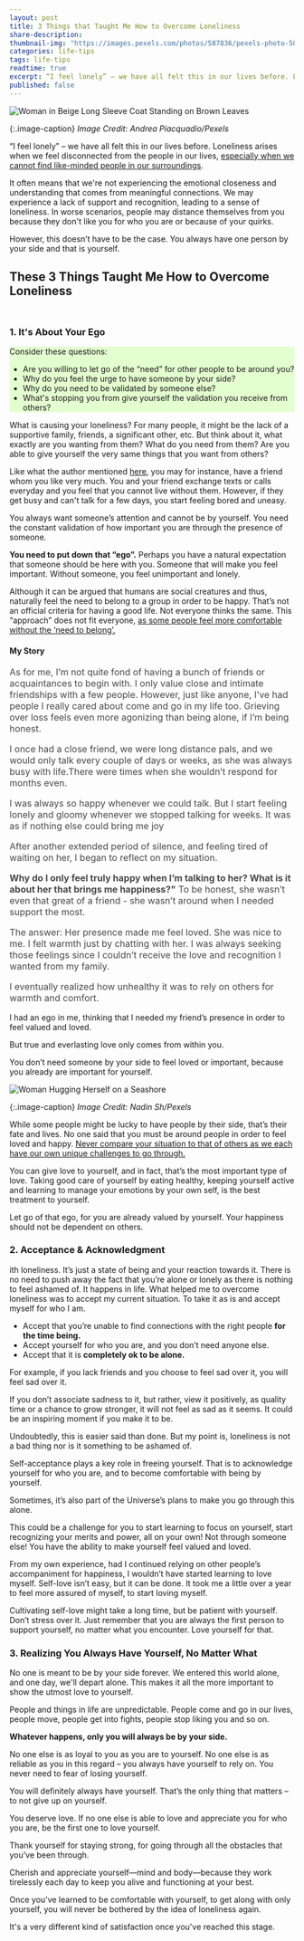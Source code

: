 ```yaml
---
layout: post
title: 3 Things that Taught Me How to Overcome Loneliness
share-description:
thumbnail-img: "https://images.pexels.com/photos/587836/pexels-photo-587836.jpeg"
categories: life-tips
tags: life-tips
readtime: true
excerpt: “I feel lonely” – we have all felt this in our lives before. Loneliness arises when we feel disconnected from the people in our lives, especially when we cannot find like-minded people in our surroundings. It often means that we're not experiencing the emotional closeness and understanding that comes from meaningful connections. We may experience a lack of support and recognition
published: false
---
```


![Woman in Beige Long Sleeve Coat Standing on Brown Leaves](https://images.pexels.com/photos/3755021/pexels-photo-3755021.jpeg)

{:.image-caption}
*Image Credit: Andrea Piacquadio/Pexels*

“I feel lonely” – we have all felt this in our lives before. Loneliness arises when we feel disconnected from the people in our lives, [especially when we cannot find like-minded people in our surroundings](https://sliceofpower.com/2023-04-24-3-reasons-you-feel-lonely-and-what-you-can-do/). 

It often means that we're not experiencing the emotional closeness and understanding that comes from meaningful connections. We may experience a lack of support and recognition, leading to a sense of loneliness. In worse scenarios, people may distance themselves from you because they don't like you for who you are or because of your quirks. 

However, this doesn’t have to be the case. You always have one person by your side and that is yourself.

## These 3 Things Taught Me How to Overcome Loneliness

<h3 style="padding-top: 27px;">1. It's About Your Ego</h3>

<div class="box-success" style="background-color:#e3ffcf; border-left-color:#e3ffcf;">Consider these questions:
<br>
<ul>
<li>Are you willing to let go of the “need” for other people to be around you?</li>
<li>Why do you feel the urge to have someone by your side?</li>
<li>Why do you need to be validated by someone else?</li>
<li>What's stopping you from give yourself the validation you receive from others?</li>
</ul>
</div>

What is causing your loneliness? For many people, it might be the lack of a supportive family, friends, a significant other, etc. But think about it, what exactly are you wanting from them? What do you need from them? Are you able to give yourself the very same things that you want from others?

Like what the author mentioned [here](https://www.linkedin.com/pulse/20140710144736-28584737-ego-loneliness), you may for instance, have a friend whom you like very much. You and your friend exchange texts or calls everyday and you feel that you cannot live without them. However, if they get busy and can't talk for a few days, you start feeling bored and uneasy.

You always want someone’s attention and cannot be by yourself. You need the constant validation of how important you are through the presence of someone.

**You need to put down that “ego”.** Perhaps you have a natural expectation that someone should be here with you. Someone that will make you feel important. Without someone, you feel unimportant and lonely.

Although it can be argued that humans are social creatures and thus, naturally feel the need to belong to a group in order to be happy. That’s not an official criteria for having a good life. Not everyone thinks the same. This “approach” does not fit everyone, [as some people feel more comfortable without the ‘need to belong’.](https://medium.com/@karen.geddis/being-okay-with-not-wanting-to-belong-16840ca66409)

#### My Story

<div style="font-size:16px; color:#484848;">
  
<p>As for me, I’m not quite fond of having a bunch of friends or acquaintances to begin with. I only value close and intimate friendships with a few people. However, just like anyone, I've had people I really cared about come and go in my life too. Grieving over loss feels even more agonizing than being alone, if I’m being honest.</p>
<p>I once had a close friend, we were long distance pals, and we would only talk every couple of days or weeks, as she was always busy with life.There were times when she wouldn’t respond for months even.</p>
<p>I was always so happy whenever we could talk. But I start feeling lonely and gloomy whenever we stopped talking for weeks. It was as if nothing else could bring me joy</p>
<p>After another extended period of silence, and feeling tired of waiting on her, I began to reflect on my situation.</p>
<p><b>Why do I only feel truly happy when I’m talking to her? What is it about her that brings me happiness?"</b> To be honest, she wasn’t even that great of a friend - she wasn’t around when I needed support the most.</p>
<p>The answer: Her presence made me feel loved. She was nice to me. I felt warmth just by chatting with her. I was always seeking those feelings since I couldn’t receive the love and recognition I wanted from my family.</p>
<p>I eventually realized how unhealthy it was to rely on others for warmth and comfort.</p>
</div>

I had an ego in me, thinking that I needed my friend’s presence in order to feel valued and loved. 

But true and everlasting love only comes from within you.

You don’t need someone by your side to feel loved or important, because you already are important for yourself.

![Woman Hugging Herself on a Seashore](https://images.pexels.com/photos/11682190/pexels-photo-11682190.jpeg)

{:.image-caption}
*Image Credit: Nadin Sh/Pexels*

While some people might be lucky to have people by their side, that’s their fate and lives. No one said that you must be around people in order to feel loved and happy. [Never compare your situation to that of others as we each have our own unique challenges to go through.](https://sliceofpower.com/2023-03-01-why-you-should-not-compare-yourself-to-others/)

You can give love to yourself, and in fact, that’s the most important type of love. Taking good care of yourself by eating healthy, keeping yourself active and learning to manage your emotions by your own self, is the best treatment to yourself. 

Let go of that ego, for you are already valued by yourself. Your happiness should not be dependent on others.

### 2. Acceptance & Acknowledgment

ith loneliness. It’s just a state of being and your reaction towards it. There is no need to push away the fact that you’re alone or lonely as there is nothing to feel ashamed of. It happens in life. What helped me to overcome loneliness was to accept my current situation. To take it as is and accept myself for who I am.

- Accept that you’re unable to find connections with the right people **for the time being.** 
- Accept yourself for who you are, and you don’t need anyone else.
- Accept that it is **completely ok to be alone.**

For example, if you lack friends and you choose to feel sad over it, you will feel sad over it. 

If you don’t associate sadness to it, but rather, view it positively, as quality time or a chance to grow stronger, it will not feel as sad as it seems. It could be an inspiring moment if you make it to be. 

Undoubtedly, this is easier said than done. But my point is, loneliness is not a bad thing nor is it something to be ashamed of. 

Self-acceptance plays a key role in freeing yourself. That is to acknowledge yourself for who you are, and to become comfortable with being by yourself.

Sometimes, it’s also part of the Universe’s plans to make you go through this alone. 

This could be a challenge for you to start learning to focus on yourself, start recognizing your merits and power, all on your own! Not through someone else! You have the ability to make yourself feel valued and loved.

From my own experience, had I continued relying on other people’s accompaniment for happiness, I wouldn’t have started learning to love myself. Self-love isn’t easy, but it can be done. It took me a little over a year to feel more assured of myself, to start loving myself. 

Cultivating self-love might take a long time, but be patient with yourself. Don’t stress over it. Just remember that you are always the first person to support yourself, no matter what you encounter. Love yourself for that.

### 3. Realizing You Always Have Yourself, No Matter What

No one is meant to be by your side forever. We entered this world alone, and one day, we'll depart alone. This makes it all the more important to show the utmost love to yourself.

People and things in life are unpredictable. People come and go in our lives, people move, people get into fights, people stop liking you and so on.

**Whatever happens, only you will always be by your side.**

No one else is as loyal to you as you are to yourself. No one else is as reliable as you in this regard – you always have yourself to rely on. You never need to fear of losing yourself.

You will definitely always have yourself. That’s the only thing that matters – to not give up on yourself. 

You deserve love. If no one else is able to love and appreciate you for who you are, be the first one to love yourself.

Thank yourself for staying strong, for going through all the obstacles that you’ve been through. 

Cherish and appreciate yourself—mind and body—because they work tirelessly each day to keep you alive and functioning at your best. 

Once you’ve learned to be comfortable with yourself, to get along with only yourself, you will never be bothered by the idea of loneliness again.

It's a very different kind of satisfaction once you've reached this stage.
